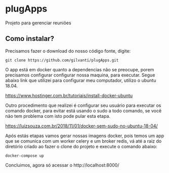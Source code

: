 # plugApps
Projeto para gerenciar reuniões


## Como instalar?
Precisamos fazer o download do nosso código fonte, digite:
```shell
git clone https://github.com/gilvanti/plugApps.git
```
O app está em docker quanto a dependencias não se preocupe, porem precisamos configurar configurar nossa maquina, para executar. Segue abaixo link que utilizei para configurar meu computador, utilizo o ubuntu 18.04.

https://www.hostinger.com.br/tutoriais/install-docker-ubuntu

Outro procedimento que realizei é configurar seu usuário para executar os comando docker, para evitar está usando o sudo a todo comando, se você não tem problema com isto pode pular esta etapa.

https://luizsouza.com.br/2018/11/01/docker-sem-sudo-no-ubuntu-18-04/

Após estás etapas vamos gerar nossas imagens docker, pois temos um app que se comunica com um worker celery e um broker redis, vá até a raiz do diretório criado ao fazer o clone do projeto e execute o comando abaixo:
```shell
docker-compose up
```

Concluimos, agora só acessar o http://localhost:8000/
